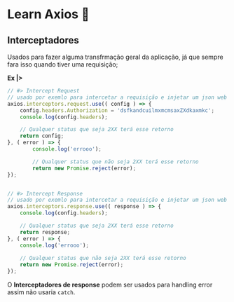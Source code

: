 # Learn Axios 👾

## Interceptadores
Usados para fazer alguma transfrmação geral da aplicação, já que sempre fara isso quando tiver uma requisição;

**Ex |>** 

```js
// #> Intercept Request
// usado por exemlo para intercetar a requisição e injetar um json web token
axios.interceptors.request.use(( config ) => {
	config.headers.Authorization = 'dsfkandcuilmxmcmsaxZXdkaxmkc';
	console.log(config.headers);

	// Qualquer status que seja 2XX terá esse retorno
	return config;
}, ( error ) => {
		console.log('errooo');

		// Qualquer status que não seja 2XX terá esse retorno
		return new Promise.reject(error);
});


// #> Intercept Response
// usado por exemlo para intercetar a requisição e injetar um json web token
axios.interceptors.response.use(( response ) => {
	console.log(config.headers);

	// Qualquer status que seja 2XX terá esse retorno
	return response;
}, ( error ) => {
	console.log('errooo');
	
	// Qualquer status que não seja 2XX terá esse retorno
	return new Promise.reject(error);
});
```

O **Interceptadores de response** podem ser usados para handling error assim não usaria `catch`.
